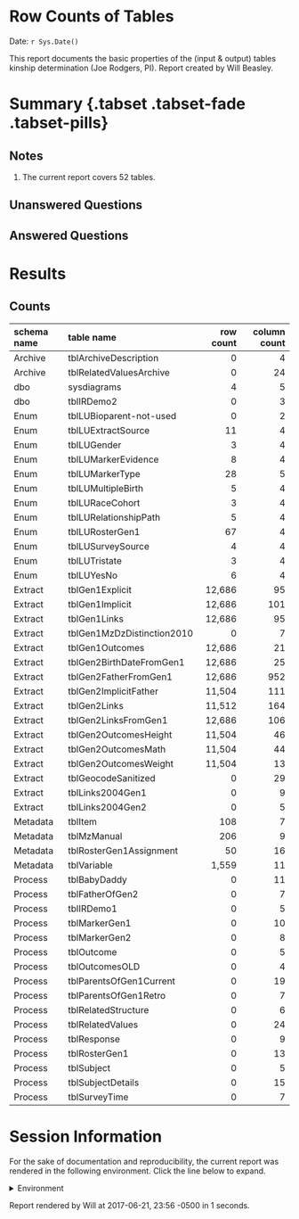 # Row Counts of Tables
Date: `r Sys.Date()`  

This report documents the basic properties of the (input & output) tables kinship determination (Joe Rodgers, PI).  Report created by Will Beasley.

<!--  Set the working directory to the repository's base directory; this assumes the report is nested inside of two directories.-->


<!-- Set the report-wide options, and point to the external code file. -->


<!-- Load 'sourced' R files.  Suppress the output when loading sources. --> 


<!-- Load packages, or at least verify they're available on the local machine.  Suppress the output when loading packages. --> 


<!-- Load any global functions and variables declared in the R file.  Suppress the output. --> 


<!-- Declare any global functions specific to a Rmd output.  Suppress the output. --> 


<!-- Load the datasets.   -->


<!-- Tweak the datasets.   -->


# Summary {.tabset .tabset-fade .tabset-pills}

## Notes 
1. The current report covers 52 tables.

## Unanswered Questions

## Answered Questions

# Results

## Counts

|schema name |table name                 | row count| column count|
|:-----------|:--------------------------|---------:|------------:|
|Archive     |tblArchiveDescription      |         0|            4|
|Archive     |tblRelatedValuesArchive    |         0|           24|
|dbo         |sysdiagrams                |         4|            5|
|dbo         |tblIRDemo2                 |         0|            3|
|Enum        |tblLUBioparent-not-used    |         0|            2|
|Enum        |tblLUExtractSource         |        11|            4|
|Enum        |tblLUGender                |         3|            4|
|Enum        |tblLUMarkerEvidence        |         8|            4|
|Enum        |tblLUMarkerType            |        28|            5|
|Enum        |tblLUMultipleBirth         |         5|            4|
|Enum        |tblLURaceCohort            |         3|            4|
|Enum        |tblLURelationshipPath      |         5|            4|
|Enum        |tblLURosterGen1            |        67|            4|
|Enum        |tblLUSurveySource          |         4|            4|
|Enum        |tblLUTristate              |         3|            4|
|Enum        |tblLUYesNo                 |         6|            4|
|Extract     |tblGen1Explicit            |    12,686|           95|
|Extract     |tblGen1Implicit            |    12,686|          101|
|Extract     |tblGen1Links               |    12,686|           95|
|Extract     |tblGen1MzDzDistinction2010 |         0|            7|
|Extract     |tblGen1Outcomes            |    12,686|           21|
|Extract     |tblGen2BirthDateFromGen1   |    12,686|           25|
|Extract     |tblGen2FatherFromGen1      |    12,686|          952|
|Extract     |tblGen2ImplicitFather      |    11,504|          111|
|Extract     |tblGen2Links               |    11,512|          164|
|Extract     |tblGen2LinksFromGen1       |    12,686|          106|
|Extract     |tblGen2OutcomesHeight      |    11,504|           46|
|Extract     |tblGen2OutcomesMath        |    11,504|           44|
|Extract     |tblGen2OutcomesWeight      |    11,504|           13|
|Extract     |tblGeocodeSanitized        |         0|           29|
|Extract     |tblLinks2004Gen1           |         0|            9|
|Extract     |tblLinks2004Gen2           |         0|            5|
|Metadata    |tblItem                    |       108|            7|
|Metadata    |tblMzManual                |       206|            9|
|Metadata    |tblRosterGen1Assignment    |        50|           16|
|Metadata    |tblVariable                |     1,559|           11|
|Process     |tblBabyDaddy               |         0|           11|
|Process     |tblFatherOfGen2            |         0|            7|
|Process     |tblIRDemo1                 |         0|            5|
|Process     |tblMarkerGen1              |         0|           10|
|Process     |tblMarkerGen2              |         0|            8|
|Process     |tblOutcome                 |         0|            5|
|Process     |tblOutcomesOLD             |         0|            4|
|Process     |tblParentsOfGen1Current    |         0|           19|
|Process     |tblParentsOfGen1Retro      |         0|            7|
|Process     |tblRelatedStructure        |         0|            6|
|Process     |tblRelatedValues           |         0|           24|
|Process     |tblResponse                |         0|            9|
|Process     |tblRosterGen1              |         0|           13|
|Process     |tblSubject                 |         0|            5|
|Process     |tblSubjectDetails          |         0|           15|
|Process     |tblSurveyTime              |         0|            7|



# Session Information
For the sake of documentation and reproducibility, the current report was rendered in the following environment.  Click the line below to expand.

<details>
  <summary>Environment <span class="glyphicon glyphicon-plus-sign"></span></summary>

```
Session info --------------------------------------------------------------------------------------
```

```
 setting  value                                      
 version  R version 3.4.0 Patched (2017-05-16 r72684)
 system   x86_64, mingw32                            
 ui       RTerm                                      
 language (EN)                                       
 collate  English_United States.1252                 
 tz       America/Chicago                            
 date     2017-06-21                                 
```

```
Packages ------------------------------------------------------------------------------------------
```

```
 package    * version date       source        
 assertthat   0.2.0   2017-04-11 CRAN (R 3.3.3)
 backports    1.1.0   2017-05-22 CRAN (R 3.4.0)
 base       * 3.4.0   2017-05-18 local         
 bindr        0.1     2016-11-13 CRAN (R 3.3.2)
 bindrcpp   * 0.1     2016-12-11 CRAN (R 3.3.2)
 colorspace   1.3-2   2016-12-14 CRAN (R 3.3.2)
 compiler     3.4.0   2017-05-18 local         
 datasets   * 3.4.0   2017-05-18 local         
 devtools     1.13.2  2017-06-02 CRAN (R 3.4.0)
 digest       0.6.12  2017-01-27 CRAN (R 3.3.2)
 dplyr        0.7.0   2017-06-09 CRAN (R 3.4.0)
 evaluate     0.10    2016-10-11 CRAN (R 3.3.1)
 glue         1.1.0   2017-06-13 CRAN (R 3.4.0)
 graphics   * 3.4.0   2017-05-18 local         
 grDevices  * 3.4.0   2017-05-18 local         
 highr        0.6     2016-05-09 CRAN (R 3.3.0)
 htmltools    0.3.6   2017-04-28 CRAN (R 3.3.3)
 knitr      * 1.16    2017-05-18 CRAN (R 3.4.0)
 magrittr   * 1.5     2014-11-22 CRAN (R 3.2.0)
 memoise      1.1.0   2017-04-21 CRAN (R 3.3.3)
 methods    * 3.4.0   2017-05-18 local         
 munsell      0.4.3   2016-02-13 CRAN (R 3.2.3)
 plyr         1.8.4   2016-06-08 CRAN (R 3.3.0)
 R6           2.2.1   2017-05-10 CRAN (R 3.4.0)
 Rcpp         0.12.11 2017-05-22 CRAN (R 3.4.0)
 rlang        0.1.1   2017-05-18 CRAN (R 3.4.0)
 rmarkdown    1.6     2017-06-15 CRAN (R 3.4.0)
 RODBC        1.3-15  2017-04-13 CRAN (R 3.3.3)
 rprojroot    1.2     2017-01-16 CRAN (R 3.3.2)
 scales       0.4.1   2016-11-09 CRAN (R 3.3.2)
 stats      * 3.4.0   2017-05-18 local         
 stringi      1.1.5   2017-04-07 CRAN (R 3.3.3)
 stringr      1.2.0   2017-02-18 CRAN (R 3.3.2)
 testit       0.7     2017-05-22 CRAN (R 3.4.0)
 tibble       1.3.3   2017-05-28 CRAN (R 3.4.0)
 tools        3.4.0   2017-05-18 local         
 utils      * 3.4.0   2017-05-18 local         
 withr        1.0.2   2016-06-20 CRAN (R 3.3.1)
 yaml         2.1.14  2016-11-12 CRAN (R 3.3.2)
```
</details>



Report rendered by Will at 2017-06-21, 23:56 -0500 in 1 seconds.

